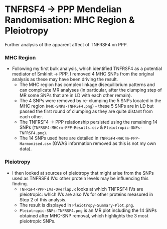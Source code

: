 # TNFRSF4 → PPP Mendelian Randomisation: MHC Region & Pleiotropy
Further analysis of the apparent affect of TNFRSF4 on PPP. 

### MHC Region
* Following my first bulk analysis, which identified TNFRSF4 as a potential mediator of SmkInit → PPP, I removed 4 MHC SNPs from the original analysis as these may have been driving the result.
  * The MHC region has complex linkage disequilibrium patterns and can complicate MR analyses (in particular, after the clumping step of MR some SNPs that are in LD with each other remain).
  * The 4 SNPs were removed by re-clumping the 5 SNPs located in the MHC region (`MHC-SNPs-TNFRSF4.png`) - these 5 SNPs are in LD but passed the first round of clumping as they are quite distant from each other.
  * The TNFRSF4 → PPP relationship persisted using the remaining 14 SNPs (`TNFRSF4-MHCrm-PPP-Results.csv` & `Pleiotropic-SNPs-TNFRSF4.png`).
  * The 14 SNPs used here are detailed in `TNFRSF4-MHCrm-PPP-Harmonised.csv` (GWAS information removed as this is not my own data).

### Pleiotropy
* I then looked at sources of pleiotropy that might arise from the SNPs used as TNFRSF4 IVs: other protein levels may be influencing this finding.
  * `TNFRSF4-PPP-IVs-Overlap.R` looks at which TNFRSF4 IVs are pleiotropic: which IVs are also IVs for other proteins measured in Step 2 of this analysis.
  * The result is displayed in `Pleiotropy-Summary-Plot.png`.
  * `Pleiotropic-SNPs-TNFRSF4.png` is an MR plot including the 14 SNPs obtained after MHC-SNP removal, which highlights the 3 most pleiotropic SNPs.
